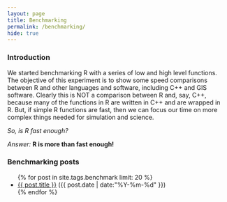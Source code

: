 ```yaml
---
layout: page
title: Benchmarking
permalink: /benchmarking/
hide: true
---
```


### Introduction

We started benchmarking R with a series of low and high level functions.
The objective of this experiment is to show some speed comparisons between R and other languages and software, including C++ and GIS software.
Clearly this is NOT a comparison between R and, say, C++, because many of the functions in R are written in C++ and are wrapped in R.
But, if simple R functions are fast, then we can focus our time on more complex things needed for simulation and science.

*So, is R fast enough?* 

*Answer:* **R is more than fast enough!**

### Benchmarking posts

<ul class="posts">
{% for post in site.tags.benchmark limit: 20 %}
  <div class="post_info">
    <li>
         <a href="{{ post.url }}">{{ post.title }}</a>
         <span>({{ post.date | date:"%Y-%m-%d" }})</span>
    </li>
    </div>
  {% endfor %}
</ul>

